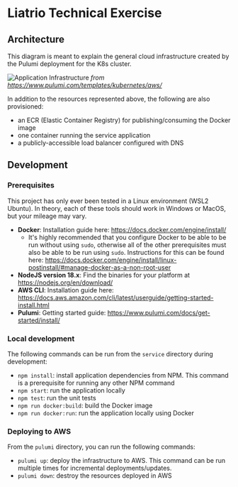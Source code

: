 # Liatrio Technical Exercise

## Architecture

This diagram is meant to explain the general cloud infrastructure created by the Pulumi 
deployment for the K8s cluster.

![Application Infrastructure](https://www.pulumi.com/templates/kubernetes/aws/architecture.png)
*from <https://www.pulumi.com/templates/kubernetes/aws/>*

In addition to the resources represented above, the following are also provisioned:

* an ECR (Elastic Container Registry) for publishing/consuming the Docker image
* one container running the service application
* a publicly-accessible load balancer configured with DNS

## Development

### Prerequisites

This project has only ever been tested in a Linux environment (WSL2 Ubuntu). In theory, each of these tools should work in Windows or MacOS, but your mileage may vary.

- **Docker**: Installation guide here: <https://docs.docker.com/engine/install/>
  - It's highly recommended that you configure Docker to be able to be run without using `sudo`, otherwise all of the other prerequisites must also be able to be run using `sudo`. Instructions for this can be found here: <https://docs.docker.com/engine/install/linux-postinstall/#manage-docker-as-a-non-root-user>
- **NodeJS version 18.x**: Find the binaries for your platform at <https://nodejs.org/en/download/>
- **AWS CLI**: Installation guide here: <https://docs.aws.amazon.com/cli/latest/userguide/getting-started-install.html>
- **Pulumi**: Getting started guide: <https://www.pulumi.com/docs/get-started/install/>

### Local development

The following commands can be run from the `service` directory during development:

* `npm install`:  install application dependencies from NPM. This command is a prerequisite for running any other NPM command
* `npm start`: run the application locally
* `npm test`: run the unit tests
* `npm run docker:build`: build the Docker image
* `npm run docker:run`: run the application locally using Docker

### Deploying to AWS

From the `pulumi` directory, you can run the following commands:

* `pulumi up`: deploy the infrastructure to AWS. This command can be run multiple times for incremental deployments/updates.
* `pulumi down`: destroy the resources deployed in AWS
